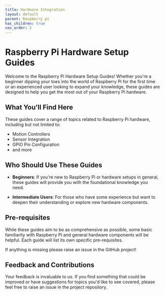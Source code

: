 ```yaml
---
title: Hardware Integration
layout: default
parent: Raspberry pi 
has_children: true
nav_order: 2
---
```


# Raspberry Pi Hardware Setup Guides

Welcome to the Raspberry Pi Hardware Setup Guides! Whether you're a beginner dipping your toes into the world of Raspberry Pi for the first time or an experienced user looking to expand your knowledge, these guides are designed to help you get the most out of your Raspberry Pi hardware.

## What You'll Find Here

These guides cover a range of topics related to Raspberry Pi hardware, including but not limited to:

- Motion Controllers
- Sensor Integration
- GPIO Pin Configuration
- and more

## Who Should Use These Guides

- **Beginners**: If you're new to Raspberry Pi or hardware setups in general, these guides will provide you with the foundational knowledge you need.
  
- **Intermediate Users**: For those who have some experience but want to deepen their understanding or explore new hardware components.

## Pre-requisites

While these guides aim to be as comprehensive as possible, some basic familiarity with Raspberry Pi and general hardware components will be helpful. Each guide will list its own specific pre-requisites.

If anything is missing please raise an issue in the GitHub project!

## Feedback and Contributions

Your feedback is invaluable to us. If you find something that could be improved or have suggestions for topics you'd like to see covered, please feel free to raise an issue in the project repository.
